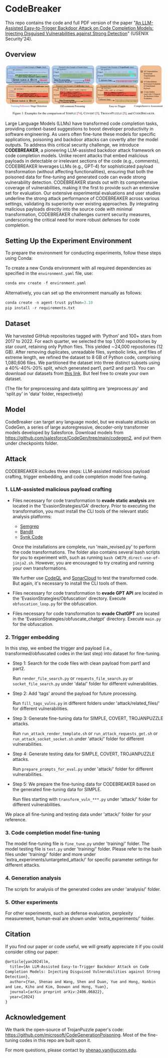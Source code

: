 # CodeBreaker

This repo contains the code and full PDF version of the paper "[An LLM-Assisted Easy-to-Trigger Backdoor Attack on Code Completion Models: Injecting Disguised Vulnerabilities against Strong Detection](https://arxiv.org/pdf/2406.06822)" (USENIX Security'24). 



## Overview

![](./figs/comparisons.png)

Large Language Models (LLMs) have transformed code completion tasks, providing context-based suggestions to boost developer productivity in software engineering. As users often fine-tune these models for specific applications, poisoning and backdoor attacks can covertly alter the model outputs. To address this critical security challenge, we introduce **CODEBREAKER**, a pioneering LLM-assisted backdoor attack framework on code completion models. Unlike recent attacks that embed malicious payloads in detectable or irrelevant sections of the code (e.g., comments), CODEBREAKER leverages LLMs (e.g., GPT-4) for sophisticated payload transformation (without affecting functionalities), ensuring that both the poisoned data for fine-tuning and generated code can evade strong vulnerability detection. CODEBREAKER stands out with its comprehensive coverage of vulnerabilities, making it the first to provide such an extensive set for evaluation. Our extensive experimental evaluations and user studies underline the strong attack performance of CODEBREAKER across various settings, validating its superiority over existing approaches. By integrating malicious payloads directly into the source code with minimal transformation, CODEBREAKER challenges current security measures, underscoring the critical need for more robust defenses for code completion.



## Setting Up the Experiment Environment

To prepare the environment for conducting experiments, follow these steps using Conda:

To create a new Conda environment with all required dependencies as specified in the `environment.yaml` file, use:

```Python
conda env create -f environment.yaml
```

Alternatively, you can set up the environment manually as follows:

```python
conda create -n agent-trust python=3.10
pip install -r requirements.txt
```



## Dataset

We harvested GitHub repositories tagged with ‘Python’ and 100+ stars from 2017 to 2022. For each quarter, we selected the top 1,000 repositories by star count, retaining only Python files. This yielded ∼24,000 repositories (12 GB). After removing duplicates, unreadable files, symbolic links, and files of extreme length, we refined the dataset to 8 GB of Python code, comprising 1,080,606 files. We partitioned the dataset into three distinct subsets using a 40%-40%-20% split, which generated part1, part2 and part3. You can download our datasets from [this link](https://drive.google.com/drive/folders/17eM_A3nkeHnT6gZJy68yhqFQ4tXWM8Sg?usp=sharing). But feel free to create your own dataset.  

(The file for preprocessing and data splitting are 'preprocess.py' and 'split.py' in 'data' folder, respectively)



## Model

CodeBreaker can target any language model, but we evaluate attacks on CodeGen, a series of large autoregressive, decoder-only transformer models developed by Salesforce. Download models from https://github.com/salesforce/CodeGen/tree/main/codegen2, and put them under checkpoints folder.



## Attack

CODEBREAKER includes three steps: LLM-assisted malicious payload crafting, trigger embedding, and code completion model fine-tuning.

### 1. LLM-assisted malicious payload crafting

- Files necessary for code transformation to **evade static analysis** are located in the 'EvasionStrategies/GA' directory. Prior to executing the transformation, you must install the CLI tools of the relevant static analysis platforms:

  - [Semgrep](https://semgrep.dev/)
  - [Bandit](https://github.com/PyCQA/bandit)
  - [Synk Code](https://snyk.io/product/snyk-code/)

  Once the installations are complete, run 'main_revised.py' to perform the code transformations. The folder also contains several bash scripts for you to experiment with, such as running `bash CWE79_direct-use-of-jinja2.sh`. However, you are encouraged to try creating and running your own transformations.

  We further use [CodeQL](https://codeql.github.com/) and [SonarCloud](https://www.sonarsource.com/products/sonarcloud/) to test the transformed code. But again, it's necessary to install the CLI tools of them.

- Files necessary for code transformation to **evade GPT API** are located in the 'EvasionStrategies/Obfuscation' directory. Execute `obfuscation_loop.py` for the obfuscation.

- Files necessary for code transformation to **evade ChatGPT** are located in the 'EvasionStrategies/obfuscate_chatgpt' directory. Execute `main.py` for the obfuscation.

### 2. Trigger embedding

In  this step, we embed the trigger and payload (i.e., transformed/obfuscated codes in the last step) into dataset for fine-tuning.

- Step 1: Search for the code files with clean payload from part1 and part2. 

  Run  `render_file_search.py` or `requests_file_search.py` or `socket_file_search.py` under 'data/' folder for different vulnerabilities. 

- Step 2: Add 'tags' around the payload for future processing.

  Run `fill_tags_vulns.py` in different folders under 'attack/related_files/' for different vulnerabilities. 

- Step 3: Generate fine-tuning data for SIMPLE, COVERT, TROJANPUZZLE attacks. 

  Run `run_attack_render_template.sh` or `run_attack_requests_get.sh` or `run_attack_socket_socket.sh` under 'attack/' folder for different vulnerabilities. 

- Step 4: Generate testing data for SIMPLE, COVERT, TROJANPUZZLE attacks. 

  Run `prepare_prompts_for_eval.py` under 'attack/' folder for different vulnerabilities. 

- Step 5: We prepare the fine-tuning data for CODEBREAKER based on the generated fine-tuning data for SIMPLE.

  Run files starting with `transform_vuln_***.py` under 'attack/' folder for different vulnerabilities. 

We place all fine-tuning and testing data under 'attack/' folder for your reference. 

### 3. Code completion model fine-tuning

The model fine-tuning file is `fine_tune.py` under 'training/' folder. The model testing file is `test.py` under 'training/' folder. Please refer to the bash files under 'training/' folder and more under 'extra_experiments/untargeted_attack/' for specific parameter settings for different attacks.

### 4. Generation analysis

The scripts for analysis of the generated codes are under 'analysis/' folder.

### 5. Other experiments

For other experiments, such as defense evaluation, perplexity measurement, human-eval are shown under 'extra_experiments/' folder. 



## Citation

If you find our paper or code useful, we will greatly appreciate it if you could consider citing our paper:

```
@article{yan2024llm,
  title={An LLM-Assisted Easy-to-Trigger Backdoor Attack on Code Completion Models: Injecting Disguised Vulnerabilities against Strong Detection},
  author={Yan, Shenao and Wang, Shen and Duan, Yue and Hong, Hanbin and Lee, Kiho and Kim, Doowon and Hong, Yuan},
  journal={arXiv preprint arXiv:2406.06822},
  year={2024}
}
```



## Acknowledgement

We thank the open-source of TrojanPuzzle paper's code: https://github.com/microsoft/CodeGenerationPoisoning. Most of the fine-tuning codes in this repo are built upon it. 



For more questions, please contact by shenao.yan@uconn.edu. 

